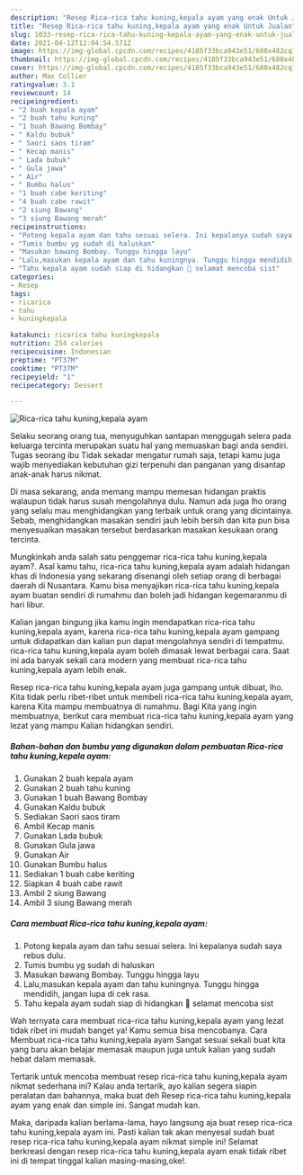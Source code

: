 ```yaml
---
description: "Resep Rica-rica tahu kuning,kepala ayam yang enak Untuk Jualan"
title: "Resep Rica-rica tahu kuning,kepala ayam yang enak Untuk Jualan"
slug: 1033-resep-rica-rica-tahu-kuning-kepala-ayam-yang-enak-untuk-jualan
date: 2021-04-12T12:04:54.571Z
image: https://img-global.cpcdn.com/recipes/4185f33bca943e51/680x482cq70/rica-rica-tahu-kuningkepala-ayam-foto-resep-utama.jpg
thumbnail: https://img-global.cpcdn.com/recipes/4185f33bca943e51/680x482cq70/rica-rica-tahu-kuningkepala-ayam-foto-resep-utama.jpg
cover: https://img-global.cpcdn.com/recipes/4185f33bca943e51/680x482cq70/rica-rica-tahu-kuningkepala-ayam-foto-resep-utama.jpg
author: Max Collier
ratingvalue: 3.1
reviewcount: 14
recipeingredient:
- "2 buah kepala ayam"
- "2 buah tahu kuning"
- "1 buah Bawang Bombay"
- " Kaldu bubuk"
- " Saori saos tiram"
- " Kecap manis"
- " Lada bubuk"
- " Gula jawa"
- " Air"
- " Bumbu halus"
- "1 buah cabe keriting"
- "4 buah cabe rawit"
- "2 siung Bawang"
- "3 siung Bawang merah"
recipeinstructions:
- "Potong kepala ayam dan tahu sesuai selera. Ini kepalanya sudah saya rebus dulu."
- "Tumis bumbu yg sudah di haluskan"
- "Masukan bawang Bombay. Tunggu hingga layu"
- "Lalu,masukan kepala ayam dan tahu kuningnya. Tunggu hingga mendidih, jangan lupa di cek rasa."
- "Tahu kepala ayam sudah siap di hidangkan 🥰 selamat mencoba sist"
categories:
- Resep
tags:
- ricarica
- tahu
- kuningkepala

katakunci: ricarica tahu kuningkepala 
nutrition: 254 calories
recipecuisine: Indonesian
preptime: "PT37M"
cooktime: "PT37M"
recipeyield: "1"
recipecategory: Dessert

---
```



![Rica-rica tahu kuning,kepala ayam](https://img-global.cpcdn.com/recipes/4185f33bca943e51/680x482cq70/rica-rica-tahu-kuningkepala-ayam-foto-resep-utama.jpg)

Selaku seorang orang tua, menyuguhkan santapan menggugah selera pada keluarga tercinta merupakan suatu hal yang memuaskan bagi anda sendiri. Tugas seorang ibu Tidak sekadar mengatur rumah saja, tetapi kamu juga wajib menyediakan kebutuhan gizi terpenuhi dan panganan yang disantap anak-anak harus nikmat.

Di masa  sekarang, anda memang mampu memesan hidangan praktis walaupun tidak harus susah mengolahnya dulu. Namun ada juga lho orang yang selalu mau menghidangkan yang terbaik untuk orang yang dicintainya. Sebab, menghidangkan masakan sendiri jauh lebih bersih dan kita pun bisa menyesuaikan masakan tersebut berdasarkan masakan kesukaan orang tercinta. 



Mungkinkah anda salah satu penggemar rica-rica tahu kuning,kepala ayam?. Asal kamu tahu, rica-rica tahu kuning,kepala ayam adalah hidangan khas di Indonesia yang sekarang disenangi oleh setiap orang di berbagai daerah di Nusantara. Kamu bisa menyajikan rica-rica tahu kuning,kepala ayam buatan sendiri di rumahmu dan boleh jadi hidangan kegemaranmu di hari libur.

Kalian jangan bingung jika kamu ingin mendapatkan rica-rica tahu kuning,kepala ayam, karena rica-rica tahu kuning,kepala ayam gampang untuk didapatkan dan kalian pun dapat mengolahnya sendiri di tempatmu. rica-rica tahu kuning,kepala ayam boleh dimasak lewat berbagai cara. Saat ini ada banyak sekali cara modern yang membuat rica-rica tahu kuning,kepala ayam lebih enak.

Resep rica-rica tahu kuning,kepala ayam juga gampang untuk dibuat, lho. Kita tidak perlu ribet-ribet untuk membeli rica-rica tahu kuning,kepala ayam, karena Kita mampu membuatnya di rumahmu. Bagi Kita yang ingin membuatnya, berikut cara membuat rica-rica tahu kuning,kepala ayam yang lezat yang mampu Kalian hidangkan sendiri.

<!--inarticleads1-->

##### Bahan-bahan dan bumbu yang digunakan dalam pembuatan Rica-rica tahu kuning,kepala ayam:

1. Gunakan 2 buah kepala ayam
1. Gunakan 2 buah tahu kuning
1. Gunakan 1 buah Bawang Bombay
1. Gunakan  Kaldu bubuk
1. Sediakan  Saori saos tiram
1. Ambil  Kecap manis
1. Gunakan  Lada bubuk
1. Gunakan  Gula jawa
1. Gunakan  Air
1. Gunakan  Bumbu halus
1. Sediakan 1 buah cabe keriting
1. Siapkan 4 buah cabe rawit
1. Ambil 2 siung Bawang
1. Ambil 3 siung Bawang merah




<!--inarticleads2-->

##### Cara membuat Rica-rica tahu kuning,kepala ayam:

1. Potong kepala ayam dan tahu sesuai selera. Ini kepalanya sudah saya rebus dulu.
1. Tumis bumbu yg sudah di haluskan
1. Masukan bawang Bombay. Tunggu hingga layu
1. Lalu,masukan kepala ayam dan tahu kuningnya. Tunggu hingga mendidih, jangan lupa di cek rasa.
1. Tahu kepala ayam sudah siap di hidangkan 🥰 selamat mencoba sist




Wah ternyata cara membuat rica-rica tahu kuning,kepala ayam yang lezat tidak ribet ini mudah banget ya! Kamu semua bisa mencobanya. Cara Membuat rica-rica tahu kuning,kepala ayam Sangat sesuai sekali buat kita yang baru akan belajar memasak maupun juga untuk kalian yang sudah hebat dalam memasak.

Tertarik untuk mencoba membuat resep rica-rica tahu kuning,kepala ayam nikmat sederhana ini? Kalau anda tertarik, ayo kalian segera siapin peralatan dan bahannya, maka buat deh Resep rica-rica tahu kuning,kepala ayam yang enak dan simple ini. Sangat mudah kan. 

Maka, daripada kalian berlama-lama, hayo langsung aja buat resep rica-rica tahu kuning,kepala ayam ini. Pasti kalian tak akan menyesal sudah buat resep rica-rica tahu kuning,kepala ayam nikmat simple ini! Selamat berkreasi dengan resep rica-rica tahu kuning,kepala ayam enak tidak ribet ini di tempat tinggal kalian masing-masing,oke!.

